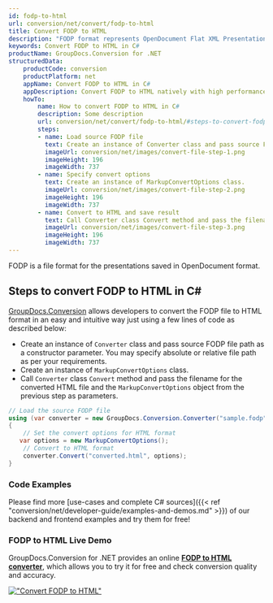```yaml
---
id: fodp-to-html
url: conversion/net/convert/fodp-to-html
title: Convert FODP to HTML
description: "FODP format represents OpenDocument Flat XML Presentation with .fodp extension. Learn how to convert FODP to HTML file programmatically in C# language using GroupDocs.Conversion for .NET library."
keywords: Convert FODP to HTML in C#
productName: GroupDocs.Conversion for .NET
structuredData:
    productCode: conversion
    productPlatform: net
    appName: Convert FODP to HTML in C#
    appDescription: Convert FODP to HTML natively with high performance using C# language and server side GroupDocs.Conversion for .NET APIs, without the use of any software like Microsoft or Open Office.
    howTo:
        name: How to convert FODP to HTML in C# 
        description: Some description
        url: conversion/net/convert/fodp-to-html/#steps-to-convert-fodp-to-html-in-c
        steps:
        - name: Load source FODP file 
          text: Create an instance of Converter class and pass source FODP file path as a constructor parameter. You may specify absolute or relative file path as per your requirements. 
          imageUrl: conversion/net/images/convert-file-step-1.png
          imageHeight: 196
          imageWidth: 737
        - name: Specify convert options 
          text: Create an instance of MarkupConvertOptions class.
          imageUrl: conversion/net/images/convert-file-step-2.png
          imageHeight: 196
          imageWidth: 737
        - name: Convert to HTML and save result 
          text: Call Converter class Convert method and pass the filename for the converted HTML file and the MarkupConvertOptions object from the previous step as parameters.
          imageUrl: conversion/net/images/convert-file-step-3.png
          imageHeight: 196
          imageWidth: 737
---
```


FODP is a file format for the presentations saved in OpenDocument format.

## Steps to convert FODP to HTML in C#

[GroupDocs.Conversion](https://products.groupdocs.com/conversion/net) allows developers to convert the FODP file to HTML format in an easy and intuitive way just using a few lines of code as described below:

* Create an instance of `Converter` class and pass source FODP file path as a constructor parameter. You may specify absolute or relative file path as per your requirements. 
* Create an instance of `MarkupConvertOptions` class.
* Call `Converter` class `Convert` method and pass the filename for the converted HTML file and the `MarkupConvertOptions` object from the previous step as parameters.

```csharp
// Load the source FODP file
using (var converter = new GroupDocs.Conversion.Converter("sample.fodp"))
{
    // Set the convert options for HTML format
   var options = new MarkupConvertOptions();
    // Convert to HTML format
    converter.Convert("converted.html", options);
}
```

### Code Examples

Please find more [use-cases and complete C# sources]({{< ref "conversion/net/developer-guide/examples-and-demos.md" >}}) of our backend and frontend examples and try them for free!

### FODP to HTML Live Demo

GroupDocs.Conversion for .NET provides an online [**FODP to HTML converter**](https://products.groupdocs.app/conversion/fodp-to-html), which allows you to try it for free and check conversion quality and accuracy.

[!["Convert FODP to HTML"](conversion/net/images/convert-to-html/convert-fodp-to-html.png)](https://products.groupdocs.app/conversion/fodp-to-html)